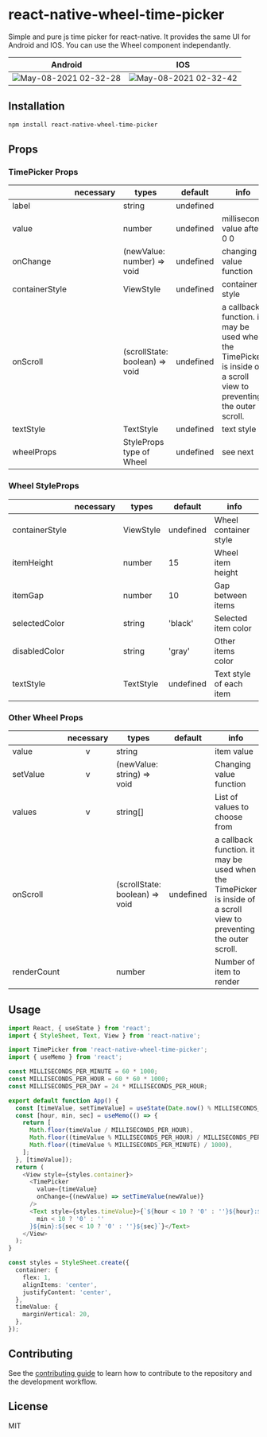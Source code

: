 # react-native-wheel-time-picker

Simple and pure js time picker for react-native. It provides the same UI for Android and IOS. You can use the Wheel component independantly.

|                                                            Android                                                             |                                                              IOS                                                               |
| :----------------------------------------------------------------------------------------------------------------------------: | :----------------------------------------------------------------------------------------------------------------------------: |
| ![May-08-2021 02-32-28](https://user-images.githubusercontent.com/17980230/117487312-c6dab100-af1f-11eb-8652-da2b4b1e2f33.gif) | ![May-08-2021 02-32-42](https://user-images.githubusercontent.com/17980230/117487327-cb9f6500-af1f-11eb-835e-3e6120721923.gif) |

## Installation

```sh
npm install react-native-wheel-time-picker
```

## Props

### TimePicker Props

|                | necessary | types                          | default   | info                                                                                                               |
| -------------- | :-------: | ------------------------------ | --------- | ------------------------------------------------------------------------------------------------------------------ |
| label          |           | string                         | undefined |                                                                                                                    |
| value          |           | number                         | undefined | millisecond value after 0 0                                                                                        |
| onChange       |           | (newValue: number) => void     | undefined | changing value function                                                                                            |
| containerStyle |           | ViewStyle                      | undefined | container style                                                                                                    |
| onScroll       |           | (scrollState: boolean) => void | undefined | a callback function. it may be used when the TimePicker is inside of a scroll view to preventing the outer scroll. |
| textStyle      |           | TextStyle                      | undefined | text style                                                                                                         |
| wheelProps     |           | StyleProps type of Wheel       | undefined | see next                                                                                                           |

### Wheel StyleProps

|                | necessary | types     | default   | info                    |
| -------------- | :-------: | --------- | --------- | ----------------------- |
| containerStyle |           | ViewStyle | undefined | Wheel container style   |
| itemHeight     |           | number    | 15        | Wheel item height       |
| itemGap        |           | number    | 10        | Gap between items       |
| selectedColor  |           | string    | 'black'   | Selected item color     |
| disabledColor  |           | string    | 'gray'    | Other items color       |
| textStyle      |           | TextStyle | undefined | Text style of each item |

### Other Wheel Props

|             | necessary | types                          | default   | info                                                                                                               |
| ----------- | :-------: | ------------------------------ | --------- | ------------------------------------------------------------------------------------------------------------------ |
| value       |     v     | string                         |           | item value                                                                                                         |
| setValue    |     v     | (newValue: string) => void     |           | Changing value function                                                                                            |
| values      |     v     | string[]                       |           | List of values to choose from                                                                                      |
| onScroll    |           | (scrollState: boolean) => void | undefined | a callback function. it may be used when the TimePicker is inside of a scroll view to preventing the outer scroll. |
| renderCount |           | number                         |           | Number of item to render                                                                                           |

## Usage

```ts
import React, { useState } from 'react';
import { StyleSheet, Text, View } from 'react-native';

import TimePicker from 'react-native-wheel-time-picker';
import { useMemo } from 'react';

const MILLISECONDS_PER_MINUTE = 60 * 1000;
const MILLISECONDS_PER_HOUR = 60 * 60 * 1000;
const MILLISECONDS_PER_DAY = 24 * MILLISECONDS_PER_HOUR;

export default function App() {
  const [timeValue, setTimeValue] = useState(Date.now() % MILLISECONDS_PER_DAY);
  const [hour, min, sec] = useMemo(() => {
    return [
      Math.floor(timeValue / MILLISECONDS_PER_HOUR),
      Math.floor((timeValue % MILLISECONDS_PER_HOUR) / MILLISECONDS_PER_MINUTE),
      Math.floor((timeValue % MILLISECONDS_PER_MINUTE) / 1000),
    ];
  }, [timeValue]);
  return (
    <View style={styles.container}>
      <TimePicker
        value={timeValue}
        onChange={(newValue) => setTimeValue(newValue)}
      />
      <Text style={styles.timeValue}>{`${hour < 10 ? '0' : ''}${hour}:${
        min < 10 ? '0' : ''
      }${min}:${sec < 10 ? '0' : ''}${sec}`}</Text>
    </View>
  );
}

const styles = StyleSheet.create({
  container: {
    flex: 1,
    alignItems: 'center',
    justifyContent: 'center',
  },
  timeValue: {
    marginVertical: 20,
  },
});
```

## Contributing

See the [contributing guide](CONTRIBUTING.md) to learn how to contribute to the repository and the development workflow.

## License

MIT
